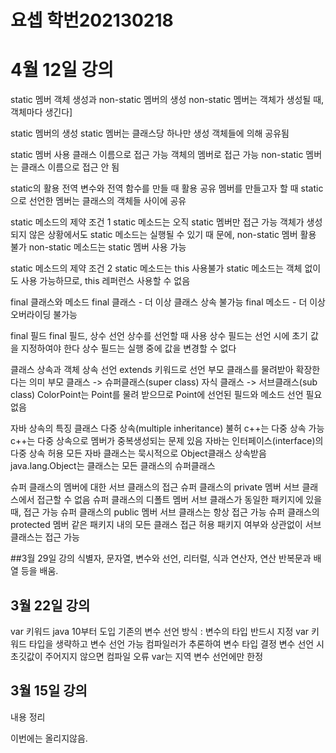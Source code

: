 # 요셉 학번202130218
# 4월 12일 강의
static 멤버
객체 생성과 non-static 멤버의 생성
    non-static 멤버는 객체가 생성될 때, 객체마다 생긴다]

static 멤버의 생성
static 멤버는 클래스당 하나만 생성
객체들에 의해 공유됨

static 멤버 사용
클래스 이름으로 접근 가능
객체의 멤버로 접근 가능
non-static 멤버는 클래스 이름으로 접근 안 됨

static의 활용
전역 변수와 전역 함수를 만들 때 활용
공유 멤버를 만들고자 할 때
    static으로 선언한 멤버는 클래스의 객체들 사이에 공유

static 메소드의 제약 조건 1
    static 메소드는 오직 static 멤버만 접근 가능
객체가 생성되지 않은 상황에서도 static 메소드는 실행될 수 있기 때
문에, non-static 멤버 활용 불가
non-static 메소드는 static 멤버 사용 가능

static 메소드의 제약 조건 2
    static 메소드는 this 사용불가
static 메소드는 객체 없이도 사용 가능하므로, this 레퍼런스 사용할
수 없음

final 클래스와 메소드
final 클래스 - 더 이상 클래스 상속 불가능
final 메소드 - 더 이상 오버라이딩 불가능

final 필드
final 필드, 상수 선언
    상수를 선언할 때 사용
    상수 필드는 선언 시에 초기 값을 지정하여야 한다
    상수 필드는 실행 중에 값을 변경할 수 없다

클래스 상속과 객체
상속 선언
    extends 키워드로 선언
        부모 클래스를 물려받아 확장한다는 의미
    부모 클래스 -> 슈퍼클래스(super class)
    자식 클래스 -> 서브클래스(sub class)
        ColorPoint는 Point를 물려 받으므로 Point에 선언된 필드와 메소드 선언 필요없음

자바 상속의 특징
클래스 다중 상속(multiple inheritance) 불허
    c++는 다중 상속 가능
        c++는 다중 상속으로 멤버가 중복생성되는 문제 있음
    자바는 인터페이스(interface)의 다중 상속 허용
모든 자바 클래스는 묵시적으로 Object클래스 상속받음
    java.lang.Object는 클래스는 모든 클래스의 슈퍼클래스

슈퍼 클래스의 멤버에 대한 서브 클래스의 접근
슈퍼 클래스의 private 멤버
    서브 클래스에서 접근할 수 없음
슈퍼 클래스의 디폴트 멤버
    서브 클래스가 동일한 패키지에 있을 때, 접근 가능
슈퍼 클래스의 public 멤버
    서브 클래스는 항상 접근 가능
슈퍼 클래스의 protected 멤버
    같은 패키지 내의 모든 클래스 접근 허용
    패키지 여부와 상관없이 서브 클래스는 접근 가능

##3월 29일 강의 
식별자, 문자열, 변수와 선언, 리터럴, 식과 연산자, 연산
반복문과 배열 등을 배움.
## 3월 22일 강의
var 키워드
java 10부터 도입
기존의 변수 선언 방식 : 변수의 타입 반드시 지정
var 키워드
타입을 생략하고 변수 선언 가능
컴파일러가 추론하여 변수 타입 결정
변수 선언 시 초깃값이 주어지지 않으면 컴파일 오류
var는 지역 변수 선언에만 한정
## 3월 15일 강의
내용 정리

이번에는 올리지않음.
